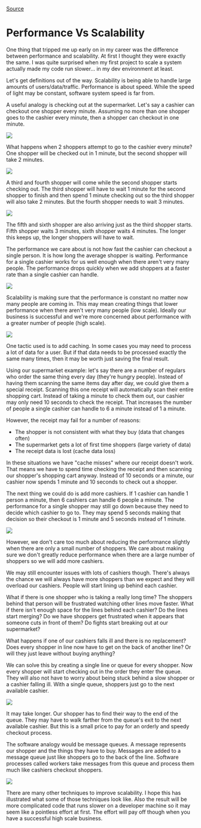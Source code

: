 [Source](https://blog.professorbeekums.com/performance-vs-scalability/ "Permalink to Performance Vs Scalability")

# Performance Vs Scalability

One thing that tripped me up early on in my career was the difference between performance and scalability. At first I thought they were exactly the same. I was quite surprised when my first project to scale a system actually made my code run slower… in my dev environment at least.

Let's get definitions out of the way. Scalability is being able to handle large amounts of users/data/traffic. Performance is about speed. While the speed of light may be constant, software system speed is far from.

A useful analogy is checking out at the supermarket. Let's say a cashier can checkout one shopper every minute. Assuming no more than one shopper goes to the cashier every minute, then a shopper can checkout in one minute.

![][1]

What happens when 2 shoppers attempt to go to the cashier every minute? One shopper will be checked out in 1 minute, but the second shopper will take 2 minutes.

![][2]

A third and fourth shopper will come while the second shopper starts checking out. The third shopper will have to wait 1 minute for the second shopper to finish and then spend 1 minute checking out so the third shopper will also take 2 minutes. But the fourth shopper needs to wait 3 minutes.

![][3]

The fifth and sixth shopper are also arriving just as the third shopper starts. Fifth shopper waits 3 minutes, sixth shopper waits 4 minutes. The longer this keeps up, the longer shoppers will have to wait.

The performance we care about is not how fast the cashier can checkout a single person. It is how long the average shopper is waiting. Performance for a single cashier works for us well enough when there aren't very many people. The performance drops quickly when we add shoppers at a faster rate than a single cashier can handle.

![][4]

Scalability is making sure that the performance is constant no matter now many people are coming in. This may mean creating things that lower performance when there aren't very many people (low scale). Ideally our business is successful and we're more concerned about performance with a greater number of people (high scale).

![][5]

One tactic used is to add caching. In some cases you may need to process a lot of data for a user. But if that data needs to be processed exactly the same many times, then it may be worth just saving the final result.

Using our supermarket example: let's say there are a number of regulars who order the same thing every day (they're hungry people). Instead of having them scanning the same items day after day, we could give them a special receipt. Scanning this one receipt will automatically scan their entire shopping cart. Instead of taking a minute to check them out, our cashier may only need 10 seconds to check the receipt. That increases the number of people a single cashier can handle to 6 a minute instead of 1 a minute.

However, the receipt may fail for a number of reasons: 

* The shopper is not consistent with what they buy (data that changes often)
* The supermarket gets a lot of first time shoppers (large variety of data)
* The receipt data is lost (cache data loss)

In these situations we have "cache misses" where our receipt doesn't work. That means we have to spend time checking the receipt and then scanning our shopper's shopping cart anyway. Instead of 10 seconds or a minute, our cashier now spends 1 minute and 10 seconds to check out a shopper.

The next thing we could do is add more cashiers. If 1 cashier can handle 1 person a minute, then 6 cashiers can handle 6 people a minute. The performance for a single shopper may still go down because they need to decide which cashier to go to. They may spend 5 seconds making that decision so their checkout is 1 minute and 5 seconds instead of 1 minute.

![][6]

However, we don't care too much about reducing the performance slightly when there are only a small number of shoppers. We care about making sure we don't greatly reduce performance when there are a large number of shoppers so we will add more cashiers.

We may still encounter issues with lots of cashiers though. There's always the chance we will always have more shoppers than we expect and they will overload our cashiers. People will start lining up behind each cashier.

What if there is one shopper who is taking a really long time? The shoppers behind that person will be frustrated watching other lines move faster. What if there isn't enough space for the lines behind each cashier? Do the lines start merging? Do we have shoppers get frustrated when it appears that someone cuts in front of them? Do fights start breaking out at our supermarket?

What happens if one of our cashiers falls ill and there is no replacement? Does every shopper in line now have to get on the back of another line? Or will they just leave without buying anything?

We can solve this by creating a single line or queue for every shopper. Now every shopper will start checking out in the order they enter the queue. They will also not have to worry about being stuck behind a slow shopper or a cashier falling ill. With a single queue, shoppers just go to the next available cashier.

![][7]

It may take longer. Our shopper has to find their way to the end of the queue. They may have to walk farther from the queue's exit to the next available cashier. But this is a small price to pay for an orderly and speedy checkout process.

The software analogy would be message queues. A message represents our shopper and the things they have to buy. Messages are added to a message queue just like shoppers go to the back of the line. Software processes called workers take messages from this queue and process them much like cashiers checkout shoppers.

![][8]

There are many other techniques to improve scalability. I hope this has illustrated what some of those techniques look like. Also the result will be more complicated code that runs slower on a developer machine so it may seem like a pointless effort at first. The effort will pay off though when you have a successful high scale business.

[1]: https://blog.professorbeekums.com/img/2017/8/one_cash_register.png
[2]: https://blog.professorbeekums.com/img/2017/8/short_queue.png
[3]: https://blog.professorbeekums.com/img/2017/8/short_queue2.png
[4]: https://blog.professorbeekums.com/img/2017/8/performance.png
[5]: https://blog.professorbeekums.com/img/2017/8/scalability.png
[6]: https://blog.professorbeekums.com/img/2017/8/indecisiveshopper.png
[7]: https://blog.professorbeekums.com/img/2017/8/shopperqueue.png
[8]: https://blog.professorbeekums.com/img/2017/8/messagequeue.png
